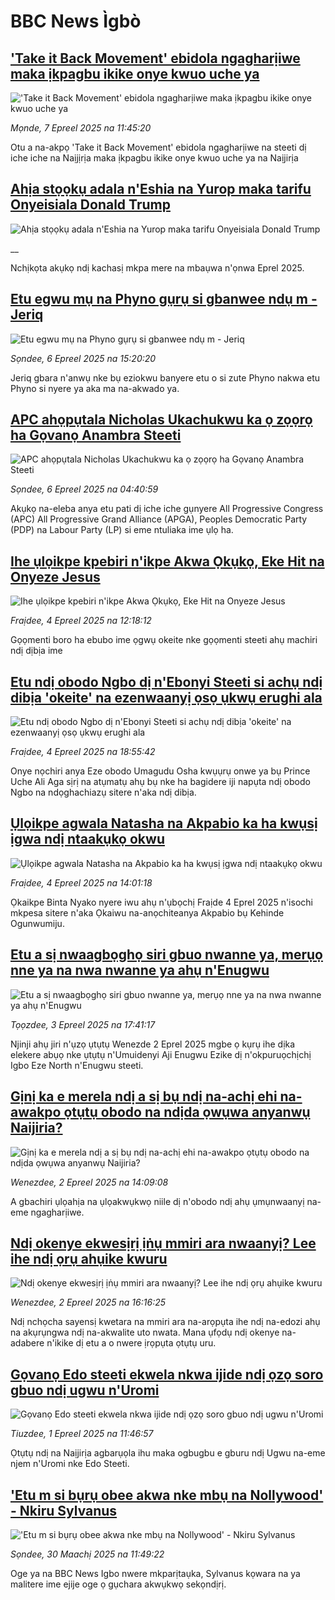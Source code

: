 # BBC News Ìgbò## ['Take it Back Movement' ebidola ngagharịiwe maka ịkpagbu ikike onye kwuo uche ya](https://www.bbc.com/igbo/articles/cj687e444l3o?at_campaign=githubrss)!['Take it Back Movement' ebidola ngagharịiwe maka ịkpagbu ikike onye kwuo uche ya](https://ichef.bbci.co.uk/ace/standard/240/cpsprodpb/e0ad/live/6146d2b0-139d-11f0-b054-11b99aeb4b3e.jpg)_Mọnde, 7 Epreel 2025 na 11:45:20_Otu a na-akpọ 'Take it Back Movement' ebidola ngagharịiwe na steeti dị iche iche na Naịjịrịa maka ịkpagbu ikike onye kwuo uche ya na Naịjirịa## [Ahịa stọọkụ adala n'Eshia na Yurop maka tarifu Onyeisiala Donald Trump ](https://www.bbc.co.uk/igbo/live/c0qnz7jg5ndt?at_campaign=githubrss)![Ahịa stọọkụ adala n'Eshia na Yurop maka tarifu Onyeisiala Donald Trump ](https://ichef.bbci.co.uk/ace/standard/240/cpsprodpb/1d6f/live/a4015350-137f-11f0-b234-07dc7691c360.jpg)__Nchịkọta akụkọ ndị kachasị mkpa mere na mbaụwa n'ọnwa Eprel 2025.## [Etu egwu mụ na Phyno gụrụ si gbanwee  ndụ m - Jeriq](https://www.bbc.com/igbo/articles/cm25103epgvo?at_campaign=githubrss)![Etu egwu mụ na Phyno gụrụ si gbanwee  ndụ m - Jeriq](https://ichef.bbci.co.uk/ace/standard/240/cpsprodpb/235f/live/3ada4640-12fb-11f0-ba12-8d27eb561761.jpg)_Sọndee, 6 Epreel 2025 na 15:20:20_Jeriq gbara n'anwụ nke bụ eziokwu banyere etu o si zute Phyno nakwa etu Phyno si nyere ya aka ma na-akwado ya.## [APC ahọpụtala Nicholas Ukachukwu ka ọ zọọrọ ha Gọvanọ Anambra Steeti](https://www.bbc.com/igbo/articles/cly1grnrx4po?at_campaign=githubrss)![APC ahọpụtala Nicholas Ukachukwu ka ọ zọọrọ ha Gọvanọ Anambra Steeti](https://ichef.bbci.co.uk/ace/standard/240/cpsprodpb/bcfc/live/695cb290-12a2-11f0-ba12-8d27eb561761.jpg)_Sọndee, 6 Epreel 2025 na 04:40:59_Akụkọ na-eleba anya etu pati dị iche iche gụnyere All Progressive Congress (APC) All Progressive Grand Alliance (APGA), Peoples Democratic Party (PDP) na Labour Party (LP) si eme ntuliaka ime ụlọ ha.## [Ihe ụlọikpe kpebiri n'ikpe Akwa Ọkụkọ, Eke Hit na Onyeze Jesus ](https://www.bbc.com/igbo/articles/cwynp7eeek5o?at_campaign=githubrss)![Ihe ụlọikpe kpebiri n'ikpe Akwa Ọkụkọ, Eke Hit na Onyeze Jesus ](https://ichef.bbci.co.uk/ace/standard/240/cpsprodpb/b0f9/live/9a0908d0-114e-11f0-ba12-8d27eb561761.jpg)_Fraịdee, 4 Epreel 2025 na 12:18:12_Gọọmenti boro ha ebubo ime ọgwụ okeite nke gọọmenti steeti ahụ machiri ndị dịbịa ime## [Etu ndị obodo Ngbo dị n'Ebonyi Steeti si achụ ndị dibịa 'okeite' na ezenwaanyị ọsọ ụkwụ erughi ala](https://www.bbc.com/igbo/articles/cr5d6qgjdero?at_campaign=githubrss)![Etu ndị obodo Ngbo dị n'Ebonyi Steeti si achụ ndị dibịa 'okeite' na ezenwaanyị ọsọ ụkwụ erughi ala](https://ichef.bbci.co.uk/ace/standard/240/cpsprodpb/0241/live/343f5650-1174-11f0-ac9f-c37d6fd89579.png)_Fraịdee, 4 Epreel 2025 na 18:55:42_Onye nọchiri anya Eze obodo Umagudu Osha kwụụrụ onwe ya bụ Prince Uche Ali Aga sịrị na atụmatụ ahụ bụ nke ha bagidere iji napụta ndị obodo Ngbo na ndọghachiazụ sitere n'aka ndị dibịa.## [Ụlọikpe agwala Natasha na Akpabio ka ha kwụsị ịgwa ndị ntaakụkọ okwu](https://www.bbc.com/igbo/articles/cwyj0v911pno?at_campaign=githubrss)![Ụlọikpe agwala Natasha na Akpabio ka ha kwụsị ịgwa ndị ntaakụkọ okwu](https://ichef.bbci.co.uk/ace/standard/240/cpsprodpb/3b3c/live/366ecd60-115c-11f0-ba12-8d27eb561761.png)_Fraịdee, 4 Epreel 2025 na 14:01:18_Ọkaikpe Binta Nyako nyere iwu ahụ n'ụbọchị Fraịde 4 Eprel 2025 n'isochi mkpesa sitere n'aka Ọkaiwu na-anọchiteanya Akpabio bụ Kehinde Ogunwumiju.## [Etu a sị nwaagbọghọ siri gbuo nwanne ya, merụọ nne ya na nwa nwanne ya ahụ n'Enugwu](https://www.bbc.com/igbo/articles/c4g871epgz8o?at_campaign=githubrss)![Etu a sị nwaagbọghọ siri gbuo nwanne ya, merụọ nne ya na nwa nwanne ya ahụ n'Enugwu](https://ichef.bbci.co.uk/ace/standard/240/cpsprodpb/fd1d/live/21e5c3d0-112a-11f0-b234-07dc7691c360.jpg)_Tọọzdee, 3 Epreel 2025 na 17:41:17_Njinji ahụ jiri n'ụzọ ụtụtụ Wenezde 2 Eprel 2025 mgbe ọ kụrụ ihe dịka elekere abụọ nke ụtụtụ n'Umuidenyi Aji Enugwu Ezike dị n'okpuruọchịchị Igbo Eze North n'Enugwu steeti.## [Gịnị ka e merela ndị a sị bụ ndị na-achị ehi na-awakpo ọtụtụ obodo na ndịda ọwụwa anyanwụ Naijiria?](https://www.bbc.com/igbo/articles/c1jpzl5z14jo?at_campaign=githubrss)![Gịnị ka e merela ndị a sị bụ ndị na-achị ehi na-awakpo ọtụtụ obodo na ndịda ọwụwa anyanwụ Naijiria?](https://ichef.bbci.co.uk/ace/standard/240/cpsprodpb/7f08/live/0de11d40-0fcb-11f0-b234-07dc7691c360.png)_Wenezdee, 2 Epreel 2025 na 14:09:08_A gbachiri ụlọahịa na ụlọakwụkwọ niile dị n'obodo ndị ahụ ụmụnwaanyị na-eme ngagharịiwe.## [Ndị okenye ekwesịrị ịṅụ mmiri ara nwaanyị? Lee ihe ndị ọrụ ahụike kwuru](https://www.bbc.com/igbo/articles/cq67lyn1848o?at_campaign=githubrss)![Ndị okenye ekwesịrị ịṅụ mmiri ara nwaanyị? Lee ihe ndị ọrụ ahụike kwuru](https://ichef.bbci.co.uk/ace/standard/240/cpsprodpb/7a7d/live/68e63590-0fda-11f0-ba12-8d27eb561761.jpg)_Wenezdee, 2 Epreel 2025 na 16:16:25_Ndị nchọcha sayensị kwetara na mmiri ara na-arọpụta ihe ndị na-edozi ahụ na akụrụngwa ndị na-akwalite uto nwata. Mana ụfọdụ ndị okenye na-adabere n'ikike dị etu a o nwere ịrọpụta ọtụtụ uru.## [Gọvanọ Edo steeti ekwela nkwa ijide ndị ọzọ soro gbuo ndị ugwu n'Uromi ](https://www.bbc.com/igbo/articles/c70e090e4j1o?at_campaign=githubrss)![Gọvanọ Edo steeti ekwela nkwa ijide ndị ọzọ soro gbuo ndị ugwu n'Uromi ](https://ichef.bbci.co.uk/ace/standard/240/cpsprodpb/b771/live/39acf020-0ee5-11f0-ba12-8d27eb561761.jpg)_Tiuzdee, 1 Epreel 2025 na 11:46:57_Ọtụtụ ndị na Naịjirịa agbarụọla ihu maka ogbugbu e gburu ndị Ugwu na-eme njem n'Uromi nke Edo Steeti.## ['Etu m si bụrụ obee akwa nke mbụ na Nollywood' - Nkiru Sylvanus](https://www.bbc.com/igbo/articles/c807eey2ex9o?at_campaign=githubrss)!['Etu m si bụrụ obee akwa nke mbụ na Nollywood' - Nkiru Sylvanus](https://ichef.bbci.co.uk/ace/standard/240/cpsprodpb/f361/live/d887bf90-0d82-11f0-a1c5-cd0d1898b025.png)_Sọndee, 30 Maachị 2025 na 11:49:22_Oge ya na BBC News Igbo nwere mkparịtaụka, Sylvanus kọwara na ya malitere ime ejije oge ọ gụchara akwụkwọ sekọndịrị.